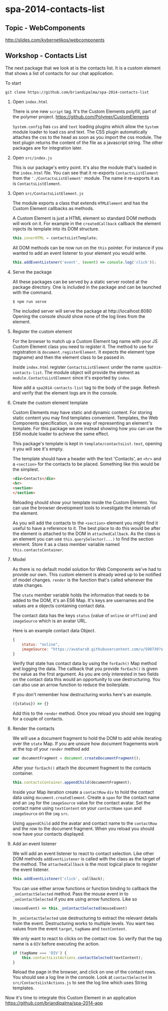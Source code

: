 # spa-2014-contacts-list

Topic - WebComponents
---------------------

http://slides.com/kybernetikos/webcomponents

Workshop - Contacts List
------------------------

The next package that we look at is the contacts list.
It is a custom element that shows a list of contacts for our chat application.

To start

    git clone https://github.com/briandipalma/spa-2014-contacts-list

1. Open `index.html`

	There is one new `script` tag.
	It's the Custom Elements polyfill, part of the polymer project.
	https://github.com/Polymer/CustomElements
	
	`System.config` has `css` and `text` loading plugins which allow the `System` module loader to load css and text.
	The CSS plugin automatically attaches the css to the head as soon as you import the css module.
	The text plugin returns the content of the file as a javascript string.
	The other packages are for integration later.

2. Open `src/index.js`

	This is our package's entry point. It's also the module that's loaded in the `index.html` file.
	You can see that it re-exports `ContactsListElement` from the `'./ContactsListElement'` module.
	The name it re-exports it as is `ContactsListElement`.

3. Open `src/ContactsListElement.js`

	The module exports a class that extends `HTMLElement` and has the Custom Element callbacks as methods.
	
	A Custom Element is just a HTML element so standard DOM methods will work on it.
	For example in the `createdCallback` callback the element injects its template into its DOM structure.
	
	```javascript
	this.innerHTML = contactsListTemplate;
	```
	
	All DOM methods can be now run on the `this` pointer. 
	For instance if you wanted to add an event listener to your element you would write.
	
	```javascript    
	this.addEventListener('event', (event) => console.log('click'));
	```

4. Serve the package

	All these packages can be served by a static server rooted at the package directory.
	One is included in the package and can be launched with the command.
	
	```bash
	$ npm run serve
	```
	
	The included server will serve the package at http://localhost:8080
	Opening the console should show none of the log lines from the element.

5. Register the custom element

	For the browser to match up a Custom Element tag name with your JS Custom Element class you need to register it.
	The method to use for registration is `document.registerElement`.
	It expects the element type (tagname) and then the element class to be passed in.
	
	Inside `index.html` register `ContactsListElement` under the name `spa2014-contacts-list`.
	The module object will provide the element as `module.ContactsListElement` since it's exported by `index`.
	
	Now add a `spa2014-contacts-list` tag to the body of the page.
	Refresh and verify that the element logs are in the console.

6. Create the custom element template

	Custom Elements may have static and dynamic content.
	For storing static content you may find templates convenient.
	Templates, the Web Components specification, is one way of representing an element's template.
	For this package we are instead showing how you can use the ES6 module loader to achieve the same effect.

	This package's template is kept in `template/contactsList.text`, opening it you will see it's empty.

	The template should have a header with the text 'Contacts', an `<hr>` and a `<section>` for the contacts to be
	placed. Something like this would be the simplest.

	```html
	<div>Contacts</div>
	<hr>
	<section>
	</section>
	```

	Reloading should show your template inside the Custom Element.
	You can use the browser development tools to investigate the internals of the element.

	As you will add the contacts to the `<section>` element you might find it useful to have a reference to it.
	The best place to do this would be after the element is attached to the DOM in `attachedCallback`.
	As the class is an element you can use `this.querySelector(...)` to find the section element.
	Store it as a class member variable named `this.contactsContainer`.

7. Model

	As there is no default model solution for Web Components we've had to provide our own.
	This custom element is already wired up to be notified of model changes.
	`render` is the function that's called whenever the state changes.
	
	The `state` member variable holds the information that needs to be added to the DOM, it's an ES6 Map.
	It's keys are usernames and the values are a objects containing contact data.

	The contact data has the keys `status` (value of `online` or `offline`) and `imageSource` which is an avatar URL.

	Here is an example contact data Object.

	```javascript
	{
		status: "online",
		imageSource: "https://avatars0.githubusercontent.com/u/598730?s=140"
	}
	```

	Verify that state has contact data by using the `forEach()` Map method and logging the data.
	The callback that you provide `forEach()` is given the value as the first argument.
	As you are only interested in two fields on the contact data this would an opportunity to use destructuring.
	You can also use an arrow function to reduce the boilerplate.

	If you don't remember how destructuring works here's an example.

	```javascript
	({status}) => {}
	```

	Add this to the `render` method. Once you reload you should see logging for a couple of contacts.

8. Render the contacts

	We will use a document fragment to hold the DOM to add while iterating over the `state` Map.
	If you are unsure how document fragements work at the top of your `render` method add

	```javascript
	var documentFragment = document.createDocumentFragment();
	```

	After your `forEach()` attach the document fragment to the contacts container.

	```javascript
	this.contactsContainer.appendChild(documentFragment);
	```

	Inside your Map iteration create a `contactRow` `div` to hold the contact data using `document.createElement`.
	Create a `span` for the contact name and an `img` for the `imageSource` value for the contact avatar.
	Set the contact name using `textContent` on your `contactName` `span` and `imageSource` on the `img` `src`.

	Using `appendChild` add the avatar and contact name to the `contactRow` and the row to the document fragment.
	When you reload you should now have your contacts displayed.

9. Add an event listener 

	We will add an event listener to react to contact selection.
	Like other DOM methods `addEventListener` is called with the class as the target of the method.
	The `attachedCallback` is the most logical place to register the event listener.

	```javascript
	this.addEventListener('click', callback);
	```

	You can use either arrow functions or function binding to callback the `_onContactSelected` method.
	Pass the mouse event in to `_onContactSelected` if you are using arrow functions. Like so

	```javascript
	(mouseEvent) => this._onContactSelected(mouseEvent)
	```

	In `_onContactSelected` use destructuring to extract the relevant details from the event.
	Destructuring works to multiple levels. You want two values from the event `target`, `tagName` and `textContent`.

	We only want to react to clicks on the contact row.
	So verify that the tag name is a `DIV` before executing the action.

	```javascript
	if (tagName === 'DIV') {
		this.contactsListActions.contactSelected(textContent);
	}
	```

	Reload the page in the browser, and click on one of the contact rows. You should see a log line in the console.
	Look at `contactSelected` in `src/ContactsListActions.js` to see the log line which uses String templates.

Now it's time to integrate this Custom Element in an application https://github.com/briandipalma/spa-2014-app
